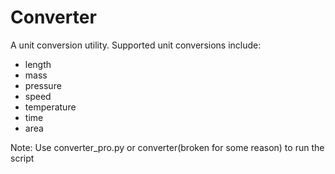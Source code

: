 # Converter 

A unit conversion utility. Supported unit conversions include:
- length
- mass
- pressure
- speed
- temperature
- time 
- area

Note: Use converter_pro.py or converter(broken for some reason) to run the script
